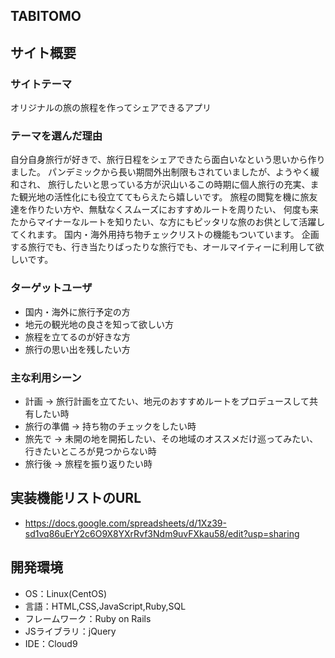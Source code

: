 ## TABITOMO

## サイト概要
### サイトテーマ
オリジナルの旅の旅程を作ってシェアできるアプリ

### テーマを選んだ理由
自分自身旅行が好きで、旅行日程をシェアできたら面白いなという思いから作りました。
パンデミックから長い期間外出制限もされていましたが、ようやく緩和され、
旅行したいと思っている方が沢山いるこの時期に個人旅行の充実、また観光地の活性化にも役立ててもらえたら嬉しいです。
旅程の閲覧を機に旅友達を作りたい方や、無駄なくスムーズにおすすめルートを周りたい、
何度も来たからマイナーなルートを知りたい、な方にもピッタリな旅のお供として活躍してくれます。
国内・海外用持ち物チェックリストの機能もついています。
企画する旅行でも、行き当たりばったりな旅行でも、オールマイティーに利用して欲しいです。

### ターゲットユーザ
- 国内・海外に旅行予定の方
- 地元の観光地の良さを知って欲しい方
- 旅程を立てるのが好きな方
- 旅行の思い出を残したい方

### 主な利用シーン
- 計画 → 旅行計画を立てたい、地元のおすすめルートをプロデュースして共有したい時
- 旅行の準備 → 持ち物のチェックをしたい時
- 旅先で → 未開の地を開拓したい、その地域のオススメだけ巡ってみたい、行きたいところが見つからない時
- 旅行後 → 旅程を振り返りたい時

## 実装機能リストのURL
- https://docs.google.com/spreadsheets/d/1Xz39-sd1vq86uErY2c6O9X8YXrRvf3Ndm9uvFXkau58/edit?usp=sharing

## 開発環境
- OS：Linux(CentOS)
- 言語：HTML,CSS,JavaScript,Ruby,SQL
- フレームワーク：Ruby on Rails
- JSライブラリ：jQuery
- IDE：Cloud9

